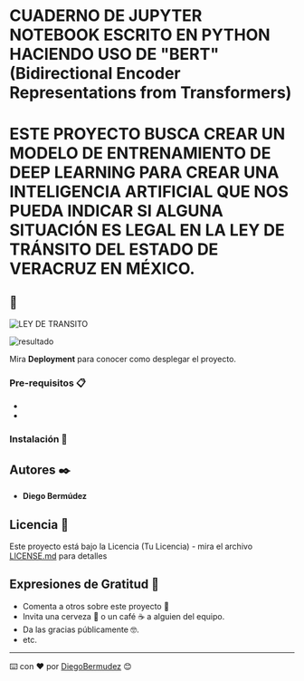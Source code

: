 # CUADERNO DE JUPYTER NOTEBOOK ESCRITO EN PYTHON HACIENDO USO DE "BERT" (Bidirectional Encoder Representations from Transformers)


# ESTE PROYECTO BUSCA CREAR UN MODELO DE ENTRENAMIENTO DE DEEP LEARNING PARA CREAR UNA INTELIGENCIA ARTIFICIAL QUE NOS PUEDA INDICAR SI ALGUNA SITUACIÓN ES LEGAL EN LA LEY DE TRÁNSITO DEL ESTADO DE VERACRUZ EN MÉXICO.


## 🚀






![LEY DE TRANSITO](https://user-images.githubusercontent.com/22797982/103490770-ba184600-4de3-11eb-8ee0-a378a1d41319.jpg)





![resultado](https://user-images.githubusercontent.com/22797982/103491040-d1f0c980-4de5-11eb-8ace-f2f4f5c2097a.jpg)







Mira **Deployment** para conocer como desplegar el proyecto.


### Pre-requisitos 📋
* 
*
### Instalación 🔧


## Autores ✒️

* **Diego Bermúdez**


## Licencia 📄

Este proyecto está bajo la Licencia (Tu Licencia) - mira el archivo [LICENSE.md](LICENSE.md) para detalles

## Expresiones de Gratitud 🎁

* Comenta a otros sobre este proyecto 📢
* Invita una cerveza 🍺 o un café ☕ a alguien del equipo. 
* Da las gracias públicamente 🤓.
* etc.



---
⌨️ con ❤️ por [DiegoBermudez](https://github.com/aadiegoaa96) 😊
